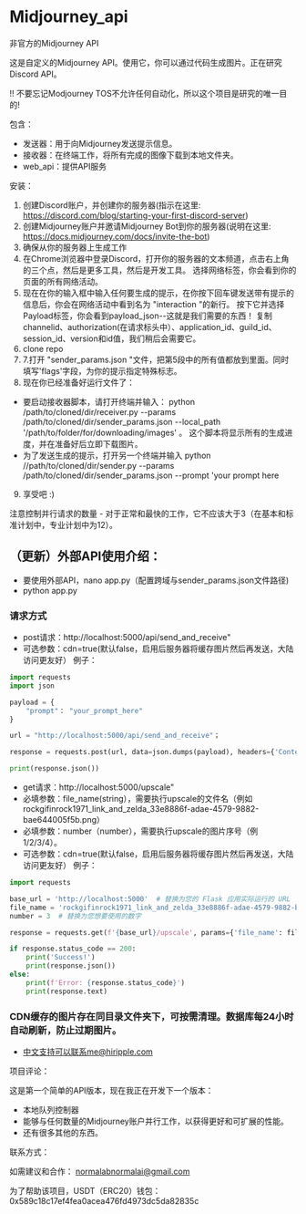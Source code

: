 # Midjourney_api
非官方的Midjourney API

这是自定义的Midjourney API。使用它，你可以通过代码生成图片。正在研究Discord API。

!! 不要忘记Modjourney TOS不允许任何自动化，所以这个项目是研究的唯一目的!

包含： 
- 发送器：用于向Midjourney发送提示信息。
- 接收器：在终端工作，将所有完成的图像下载到本地文件夹。
- web_api：提供API服务

安装：
1. 创建Discord账户，并创建你的服务器(指示在这里: https://discord.com/blog/starting-your-first-discord-server)
2. 创建Midjourney账户并邀请Midjourney Bot到你的服务器(说明在这里: https://docs.midjourney.com/docs/invite-the-bot)
3. 确保从你的服务器上生成工作
4. 在Chrome浏览器中登录Discord，打开你的服务器的文本频道，点击右上角的三个点，然后是更多工具，然后是开发工具。
选择网络标签，你会看到你的页面的所有网络活动。
5. 现在在你的输入框中输入任何要生成的提示，在你按下回车键发送带有提示的信息后，你会在网络活动中看到名为 "interaction "的新行。
按下它并选择Payload标签，你会看到payload_json--这就是我们需要的东西！
复制channelid、authorization(在请求标头中）、application_id、guild_id、session_id、version和id值，我们稍后会需要它。
6. clone repo
7. 7.打开 "sender_params.json "文件，把第5段中的所有值都放到里面。同时填写'flags'字段，为你的提示指定特殊标志。
8. 现在你已经准备好运行文件了：
- 要启动接收器脚本，请打开终端并输入：
python /path/to/cloned/dir/receiver.py --params /path/to/cloned/dir/sender_params.json --local_path '/path/to/folder/for/downloading/images' 。
这个脚本将显示所有的生成进度，并在准备好后立即下载图片。
- 为了发送生成的提示，打开另一个终端并输入
python //path/to/cloned/dir/sender.py --params /path/to/cloned/dir/sender_params.json --prompt 'your prompt here
9. 享受吧 :)

注意控制并行请求的数量 - 对于正常和最快的工作，它不应该大于3（在基本和标准计划中，专业计划中为12）。

## （更新）外部API使用介绍：
- 要使用外部API，nano app.py（配置跨域与sender_params.json文件路径)
- python app.py
### 请求方式
- post请求：http://localhost:5000/api/send_and_receive"
- 可选参数：cdn=true(默认false，启用后服务器将缓存图片然后再发送，大陆访问更友好）
例子：
```python
import requests
import json

payload = {
    "prompt"： "your_prompt_here"
}

url = "http://localhost:5000/api/send_and_receive"；

response = requests.post(url, data=json.dumps(payload), headers={'Content-Type': 'application/json'})

print(response.json())
```
- get请求：http://localhost:5000/upscale"
- 必填参数：file_name(string），需要执行upscale的文件名（例如rockgifinrock1971_link_and_zelda_33e8886f-adae-4579-9882-bae644005f5b.png）
- 必填参数：number（number），需要执行upscale的图片序号（例1/2/3/4）。
- 可选参数：cdn=true(默认false，启用后服务器将缓存图片然后再发送，大陆访问更友好）
例子：
```python
import requests

base_url = 'http://localhost:5000'  # 替换为您的 Flask 应用实际运行的 URL
file_name = 'rockgifinrock1971_link_and_zelda_33e8886f-adae-4579-9882-bae644005f5b.png'  # 替换为您的实际文件名
number = 3  # 替换为您想要使用的数字

response = requests.get(f'{base_url}/upscale', params={'file_name': file_name, 'number': number})

if response.status_code == 200:
    print('Success!')
    print(response.json())
else:
    print(f'Error: {response.status_code}')
    print(response.text)
```

### CDN缓存的图片存在同目录文件夹下，可按需清理。数据库每24小时自动刷新，防止过期图片。
- 中文支持可以联系me@hiripple.com

项目评论：

这是第一个简单的API版本，现在我正在开发下一个版本：
- 本地队列控制器
- 能够与任何数量的Midjourney账户并行工作，以获得更好和可扩展的性能。
- 还有很多其他的东西。


联系方式：

如需建议和合作：
normalabnormalai@gmail.com

为了帮助该项目，USDT（ERC20）钱包：0x589c18c17ef4fea0acea476fd4973dc5da82835c


